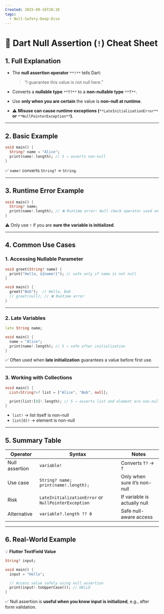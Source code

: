 ```yaml
---
Created: 2025-09-16T20:26
tags:
  - Null-Safety-Deep-Dive
---
```

# 🎯 Dart Null Assertion (`!`) Cheat Sheet

## 1. Full Explanation

- The **null assertion operator** `**!**` tells Dart:
    
    > “I guarantee this value is not null here.”
    
- Converts a **nullable type** `**T?**` to a **non-nullable type** `**T**`.
- Use **only when you are certain** the value is **non-null at runtime**.
- ⚠ **Misuse can cause runtime exceptions (**`**LateInitializationError**` **or** `**NullPointerException**`**)**.

---

## 2. Basic Example

```Dart
void main() {
  String? name = "Alice";
  print(name!.length); // 5 → asserts non-null
}

```

✅ `name!` converts `String?` → `String`.

---

## 3. Runtime Error Example

```Dart
void main() {
  String? name;
  print(name!.length); // ❌ Runtime error: Null check operator used on null
}

```

⚠ Only use `!` if you are **sure the variable is initialized**.

---

## 4. Common Use Cases

### **1. Accessing Nullable Parameter**

```Dart
void greet(String? name) {
  print("Hello, ${name!}"); // safe only if name is not null
}

void main() {
  greet("Bob");  // Hello, Bob
  // greet(null); // ❌ Runtime error
}

```

---

### **2. Late Variables**

```Dart
late String name;

void main() {
  name = "Alice";
  print(name!.length); // 5 → safe after initialization
}

```

✅ Often used when **late initialization** guarantees a value before first use.

---

### **3. Working with Collections**

```Dart
void main() {
  List<String?>? list = ["Alice", "Bob", null];

  print(list![0]!.length); // 5 → asserts list and element are non-null
}

```

- `list!` → list itself is non-null
- `list[0]!` → element is non-null

---

## 5. Summary Table

|Operator|Syntax|Notes|
|---|---|---|
|Null assertion|`variable!`|Converts `T?` → `T`|
|Use case|`String? name; print(name!.length);`|Only when sure it’s non-null|
|Risk|`LateInitializationError` or `NullPointerException`|If variable is actually null|
|Alternative|`variable?.length ?? 0`|Safe null-aware access|

---

## 6. Real-World Example

💡 **Flutter TextField Value**

```Dart
String? input;

void main() {
  input = "Hello";

  // Access value safely using null assertion
  print(input!.toUpperCase()); // HELLO
}

```

✅ Null assertion is **useful when you know input is initialized**, e.g., after form validation.
